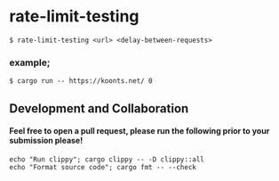 # rate-limit-testing

```$ rate-limit-testing <url> <delay-between-requests>```

### example;
```$ cargo run -- https://koonts.net/ 0```

## Development and Collaboration
#### Feel free to open a pull request, please run the following prior to your submission please!
    echo "Run clippy"; cargo clippy -- -D clippy::all
    echo "Format source code"; cargo fmt -- --check

